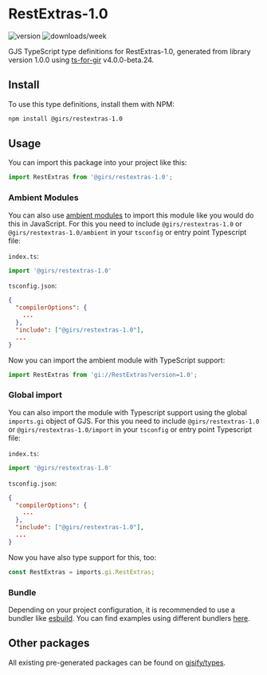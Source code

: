 
# RestExtras-1.0

![version](https://img.shields.io/npm/v/@girs/restextras-1.0)
![downloads/week](https://img.shields.io/npm/dw/@girs/restextras-1.0)


GJS TypeScript type definitions for RestExtras-1.0, generated from library version 1.0.0 using [ts-for-gir](https://github.com/gjsify/ts-for-gir) v4.0.0-beta.24.


## Install

To use this type definitions, install them with NPM:
```bash
npm install @girs/restextras-1.0
```

## Usage

You can import this package into your project like this:
```ts
import RestExtras from '@girs/restextras-1.0';
```

### Ambient Modules

You can also use [ambient modules](https://github.com/gjsify/ts-for-gir/tree/main/packages/cli#ambient-modules) to import this module like you would do this in JavaScript.
For this you need to include `@girs/restextras-1.0` or `@girs/restextras-1.0/ambient` in your `tsconfig` or entry point Typescript file:

`index.ts`:
```ts
import '@girs/restextras-1.0'
```

`tsconfig.json`:
```json
{
  "compilerOptions": {
    ...
  },
  "include": ["@girs/restextras-1.0"],
  ...
}
```

Now you can import the ambient module with TypeScript support: 

```ts
import RestExtras from 'gi://RestExtras?version=1.0';
```

### Global import

You can also import the module with Typescript support using the global `imports.gi` object of GJS.
For this you need to include `@girs/restextras-1.0` or `@girs/restextras-1.0/import` in your `tsconfig` or entry point Typescript file:

`index.ts`:
```ts
import '@girs/restextras-1.0'
```

`tsconfig.json`:
```json
{
  "compilerOptions": {
    ...
  },
  "include": ["@girs/restextras-1.0"],
  ...
}
```

Now you have also type support for this, too:

```ts
const RestExtras = imports.gi.RestExtras;
```

### Bundle

Depending on your project configuration, it is recommended to use a bundler like [esbuild](https://esbuild.github.io/). You can find examples using different bundlers [here](https://github.com/gjsify/ts-for-gir/tree/main/examples).

## Other packages

All existing pre-generated packages can be found on [gjsify/types](https://github.com/gjsify/types).

